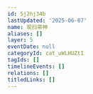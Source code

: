 ```yaml
---
id: 5j2hj34b
lastUpdated: '2025-06-07'
name: 观扫帚神
aliases: []
layer: 5
eventDate: null
categoryId: cat_uWLHUZtI
tagIds: []
timelineEvents: []
relations: []
titledLinks: []
---
```


